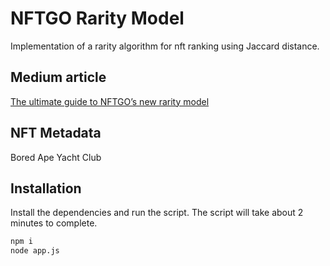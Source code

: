 # NFTGO Rarity Model

Implementation of a rarity algorithm for nft ranking using Jaccard distance.

## Medium article

[The ultimate guide to NFTGO’s new rarity model](https://nftgo.medium.com/the-ultimate-guide-to-nftgos-new-rarity-model-3f2265dd0e23)

## NFT Metadata

Bored Ape Yacht Club

## Installation

Install the dependencies and run the script.
The script will take about 2 minutes to complete.

```sh
npm i
node app.js
```
